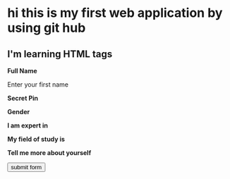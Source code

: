 <html>
     <head>
          <title>anil46.github.io</title>
    </head>
    <body> 
        <h1>hi this is my first web application by using git hub</h1>
		<h2>I'm learning HTML tags</h2>
	    <p><b>Full Name</b></p> <box>Enter your first name</box>
		<p><b>Secret Pin</b></p>
		<p><b>Gender</b></p>
		<p><b>I am expert in </b></p>
		<p><b>My field of study is </b></p>
		<p><b>Tell me more about yourself</b></p>
    </body>
	<button style="colour: blue">submit form</button>
</html>

